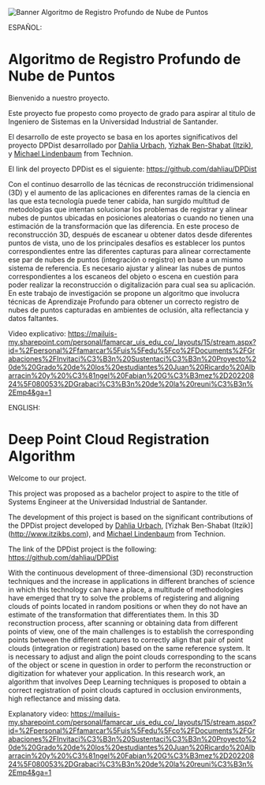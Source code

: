 ![Banner Algoritmo de Registro Profundo de Nube de Puntos](Banner.jpg)

ESPAÑOL:
# Algoritmo de Registro Profundo de Nube de Puntos

Bienvenido a nuestro proyecto.

Este proyecto fue propesto como proyecto de grado para aspirar al titulo de Ingeniero de Sistemas en la Universidad Industrial de Santander.

El desarrollo de este proyecto se basa en los aportes significativos del proyecto DPDist desarrollado por [Dahlia Urbach](https://www.linkedin.com/in/dahlia-urbach-97a816123/), [Yizhak Ben-Shabat (Itzik)](http://www.itzikbs.com), y [Michael Lindenbaum](http://www.cs.technion.ac.il/people/mic/index.html) from Technion.

El link del proyecto DPDist es el siguiente: https://github.com/dahliau/DPDist

Con el continuo desarrollo de las técnicas de reconstrucción tridimensional (3D) y el aumento de las aplicaciones en diferentes ramas de la ciencia en las que esta tecnología puede tener cabida, han surgido multitud de metodologías que intentan solucionar los problemas de registrar y alinear nubes de puntos ubicadas en posiciones aleatorias o cuando no tienen una estimación de la transformación que las diferencia. En este proceso de reconstrucción 3D, después de escanear u obtener datos desde diferentes puntos de vista, uno de los principales desafíos es establecer los puntos correspondientes entre las diferentes capturas para alinear correctamente ese par de nubes de puntos (integración o registro) en base a un mismo sistema de referencia. Es necesario ajustar y alinear las nubes de puntos correspondientes a los escaneos del objeto o escena en cuestión para poder realizar la reconstrucción o digitalización para cual sea su aplicación. En este trabajo de investigación se propone un algoritmo que involucra técnicas de Aprendizaje Profundo para obtener un correcto registro de nubes de puntos capturadas en ambientes de oclusión, alta reflectancia y datos faltantes.

Video explicativo: https://mailuis-my.sharepoint.com/personal/famarcar_uis_edu_co/_layouts/15/stream.aspx?id=%2Fpersonal%2Ffamarcar%5Fuis%5Fedu%5Fco%2FDocuments%2FGrabaciones%2FInvitaci%C3%B3n%20Sustentaci%C3%B3n%20Proyecto%20de%20Grado%20de%20los%20estudiantes%20Juan%20Ricardo%20Albarracin%20y%20%C3%81ngel%20Fabian%20G%C3%B3mez%2D20220824%5F080053%2DGrabaci%C3%B3n%20de%20la%20reuni%C3%B3n%2Emp4&ga=1




ENGLISH:
# Deep Point Cloud Registration Algorithm

Welcome to our project.

This project was proposed as a bachelor project to aspire to the title of Systems Engineer at the Universidad Industrial de Santander.

The development of this project is based on the significant contributions of the DPDist project developed by [Dahlia Urbach](https://www.linkedin.com/in/dahlia-urbach-97a816123/), [Yizhak Ben-Shabat (Itzik)] (http://www.itzikbs.com), and [Michael Lindenbaum](http://www.cs.technion.ac.il/people/mic/index.html) from Technion.

The link of the DPDist project is the following: https://github.com/dahliau/DPDist

With the continuous development of three-dimensional (3D) reconstruction techniques and the increase in applications in different branches of science in which this technology can have a place, a multitude of methodologies have emerged that try to solve the problems of registering and aligning clouds of points located in random positions or when they do not have an estimate of the transformation that differentiates them. In this 3D reconstruction process, after scanning or obtaining data from different points of view, one of the main challenges is to establish the corresponding points between the different captures to correctly align that pair of point clouds (integration or registration) based on the same reference system. It is necessary to adjust and align the point clouds corresponding to the scans of the object or scene in question in order to perform the reconstruction or digitization for whatever your application. In this research work, an algorithm that involves Deep Learning techniques is proposed to obtain a correct registration of point clouds captured in occlusion environments, high reflectance and missing data.

Explanatory video: https://mailuis-my.sharepoint.com/personal/famarcar_uis_edu_co/_layouts/15/stream.aspx?id=%2Fpersonal%2Ffamarcar%5Fuis%5Fedu%5Fco%2FDocuments%2FGrabaciones%2FInvitaci%C3%B3n%20Sustentaci%C3%B3n%20Proyecto%20de%20Grado%20de%20los%20estudiantes%20Juan%20Ricardo%20Albarracin%20y%20%C3%81ngel%20Fabian%20G%C3%B3mez%2D20220824%5F080053%2DGrabaci%C3%B3n%20de%20la%20reuni%C3%B3n%2Emp4&ga=1
